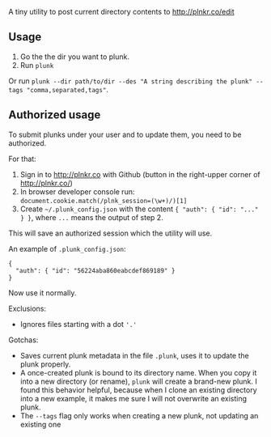 A tiny utility to post current directory contents to http://plnkr.co/edit

## Usage

1. Go the the dir you want to plunk.
2. Run `plunk`

Or run `plunk --dir path/to/dir --des "A string describing the plunk" --tags "comma,separated,tags"`.

## Authorized usage

To submit plunks under your user and to update them, you need to be authorized.

For that:

1. Sign in to http://plnkr.co with Github (button in the right-upper corner of <http://plnkr.co/>)
2. In browser developer console run: `document.cookie.match(/plnk_session=(\w+)/)[1]`
3. Create `~/.plunk_config.json` with the content `{ "auth": { "id": "..." } }`, where `...` means the output of step 2.

This will save an authorized session which the utility will use.

An example of `.plunk_config.json`:
```
{
  "auth": { "id": "56224aba860eabcdef869189" }
}
```

Now use it normally.

Exclusions:
- Ignores files starting with a dot `'.'`

Gotchas:

- Saves current plunk metadata in the file `.plunk`, uses it to update the plunk properly.
- A once-created plunk is bound to its directory name. When you copy it into a new directory (or rename), `plunk` will create a brand-new plunk.
I found this behavior helpful, because when I clone an existing directory into a new example,
it makes me sure I will not overwrite an existing plunk.
- The `--tags` flag only works when creating a new plunk, not updating an existing one
